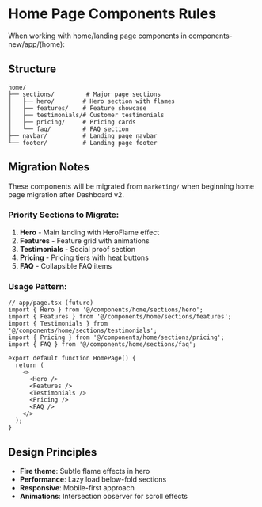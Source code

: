 # Home Page Components Rules

When working with home/landing page components in components-new/app/(home):

## Structure
```
home/
├── sections/         # Major page sections
│   ├── hero/        # Hero section with flames
│   ├── features/    # Feature showcase
│   ├── testimonials/# Customer testimonials
│   ├── pricing/     # Pricing cards
│   └── faq/         # FAQ section
├── navbar/          # Landing page navbar
└── footer/          # Landing page footer
```

## Migration Notes
These components will be migrated from `marketing/` when beginning home page migration after Dashboard v2.

### Priority Sections to Migrate:
1. **Hero** - Main landing with HeroFlame effect
2. **Features** - Feature grid with animations
3. **Testimonials** - Social proof section
4. **Pricing** - Pricing tiers with heat buttons
5. **FAQ** - Collapsible FAQ items

### Usage Pattern:
```tsx
// app/page.tsx (future)
import { Hero } from '@/components/home/sections/hero';
import { Features } from '@/components/home/sections/features';
import { Testimonials } from '@/components/home/sections/testimonials';
import { Pricing } from '@/components/home/sections/pricing';
import { FAQ } from '@/components/home/sections/faq';

export default function HomePage() {
  return (
    <>
      <Hero />
      <Features />
      <Testimonials />
      <Pricing />
      <FAQ />
    </>
  );
}
```

## Design Principles
- **Fire theme**: Subtle flame effects in hero
- **Performance**: Lazy load below-fold sections
- **Responsive**: Mobile-first approach
- **Animations**: Intersection observer for scroll effects